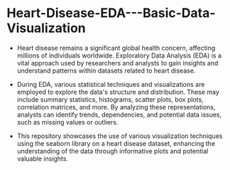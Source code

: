 # Heart-Disease-EDA---Basic-Data-Visualization
* Heart disease remains a significant global health concern, affecting millions of individuals worldwide. Exploratory Data Analysis (EDA) is a vital approach used by researchers and analysts to gain insights and understand patterns within datasets related to heart disease.

* During EDA, various statistical techniques and visualizations are employed to explore the data's structure and distribution. These may include summary statistics, histograms, scatter plots, box plots, correlation matrices, and more. By analyzing these representations, analysts can identify trends, dependencies, and potential data issues, such as missing values or outliers.

* This repository showcases the use of various visualization techniques using the seaborn library on a heart disease dataset, enhancing the understanding of the data through informative plots and potential valuable insights.
